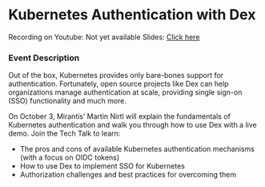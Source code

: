 # Kubernetes Authentication with Dex

Recording on Youtube: Not yet available
Slides: [Click here](slides.pdf)

### Event Description

Out of the box, Kubernetes provides only bare-bones support for authentication. Fortunately, open source projects like Dex can help organizations manage authentication at scale, providing single sign-on (SSO) functionality and much more.

On October 3, Mirantis’ Martin Nirtl will explain the fundamentals of Kubernetes authentication and walk you through how to use Dex with a live demo. Join the Tech Talk to learn:
- The pros and cons of available Kubernetes authentication mechanisms (with a focus on OIDC tokens)
- How to use Dex to implement SSO for Kubernetes
- Authorization challenges and best practices for overcoming them

